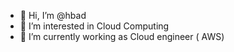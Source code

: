 - 👋 Hi, I’m @hbad
- 👀 I’m interested in Cloud Computing 
- 🌱 I’m currently working as Cloud engineer ( AWS)


<!---
hbad/hbad is a ✨ special ✨ repository because its `README.md` (this file) appears on your GitHub profile.
You can click the Preview link to take a look at your changes.
--->
